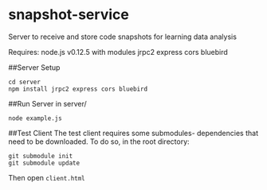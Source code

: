 # snapshot-service
Server to receive and store code snapshots for learning data analysis

Requires: node.js v0.12.5 with modules jrpc2 express cors bluebird

##Server Setup
```
cd server
npm install jrpc2 express cors bluebird
```

##Run Server
in server/
```
node example.js
```

##Test Client
The test client requires some submodules- dependencies that need to be downloaded. To do so, in the root directory:
```
git submodule init
git submodule update
```

Then open ```client.html```
